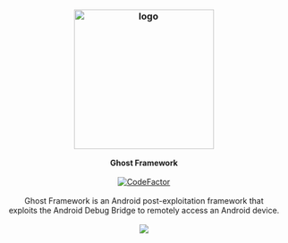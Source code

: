 <h3 align="center"><img src="https://user-images.githubusercontent.com/54115104/116760735-6da1e780-aa1e-11eb-8c6f-530386487671.png" alt="logo" height="250px"></h3>

<p align="center">
    <b>Ghost Framework</b><br>
    <br>
    <a href="https://www.codefactor.io/repository/github/entysec/ghost"><img src="https://www.codefactor.io/repository/github/entysec/ghost/badge" alt="CodeFactor" /></a><br>
    <br>
    Ghost Framework is an Android post-exploitation framework that
    <br>exploits the Android Debug Bridge to remotely access an Android device.
    <br>
    <br>
    <a href="https://github.com/EntySec/HatSploit">
        <img src="https://img.shields.io/badge/EntySec-%20HatSploit-blue.svg">
    </a>
</p>
